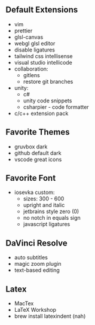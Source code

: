## Default Extensions

- vim
- prettier
- glsl-canvas
- webgl glsl editor
- disable ligatures
- tailwind css intellisense
- visual studio intellicode
- collaboration:
  - gitlens
  - restore git branches
- unity:
  - c#
  - unity code snippets
  - csharpier - code formatter
- c/c++ extension pack

## Favorite Themes

- gruvbox dark
- github default dark
- vscode great icons

## Favorite Font

- iosevka custom:
  - sizes: 300 - 600
  - upright and italic
  - jetbrains style zero (0)
  - no notch in equals sign
  - javascript ligatures

## DaVinci Resolve

- auto subtitles
- magic zoom plugin
- text-based editing

## Latex

- MacTex
- LaTeX Workshop
- brew install latexindent (nah)
